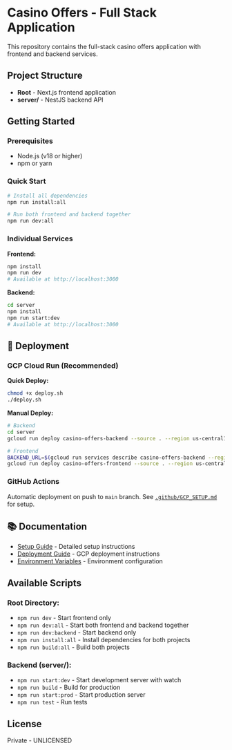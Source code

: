 # Casino Offers - Full Stack Application

This repository contains the full-stack casino offers application with frontend and backend services.

## Project Structure

- **Root** - Next.js frontend application
- **server/** - NestJS backend API

## Getting Started

### Prerequisites

- Node.js (v18 or higher)
- npm or yarn

### Quick Start

```bash
# Install all dependencies
npm run install:all

# Run both frontend and backend together
npm run dev:all
```

### Individual Services

**Frontend:**
```bash
npm install
npm run dev
# Available at http://localhost:3000
```

**Backend:**
```bash
cd server
npm install
npm run start:dev
# Available at http://localhost:3000
```

## 🚀 Deployment

### GCP Cloud Run (Recommended)

**Quick Deploy:**
```bash
chmod +x deploy.sh
./deploy.sh
```

**Manual Deploy:**
```bash
# Backend
cd server
gcloud run deploy casino-offers-backend --source . --region us-central1

# Frontend
BACKEND_URL=$(gcloud run services describe casino-offers-backend --region us-central1 --format 'value(status.url)')
gcloud run deploy casino-offers-frontend --source . --region us-central1 --set-env-vars="NEXT_PUBLIC_API_URL=$BACKEND_URL/api/v1"
```

### GitHub Actions

Automatic deployment on push to `main` branch. See [`.github/GCP_SETUP.md`](.github/GCP_SETUP.md) for setup.

## 📚 Documentation

- [Setup Guide](SETUP.md) - Detailed setup instructions
- [Deployment Guide](DEPLOYMENT.md) - GCP deployment instructions
- [Environment Variables](.env.example) - Environment configuration

## Available Scripts

### Root Directory:
- `npm run dev` - Start frontend only
- `npm run dev:all` - Start both frontend and backend together
- `npm run dev:backend` - Start backend only
- `npm run install:all` - Install dependencies for both projects
- `npm run build:all` - Build both projects

### Backend (server/):
- `npm run start:dev` - Start development server with watch
- `npm run build` - Build for production
- `npm run start:prod` - Start production server
- `npm run test` - Run tests

## License

Private - UNLICENSED